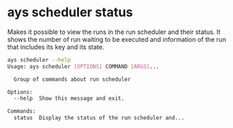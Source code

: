 # ays scheduler status

Makes it possible to view the runs in the run scheduler and their status. It shows the number of run waiting to be executed and information of the run that includes its key and its state.

```bash
ays scheduler --help
Usage: ays scheduler [OPTIONS] COMMAND [ARGS]...

  Group of commands about run scheduler

Options:
  --help  Show this message and exit.

Commands:
  status  Display the status of the run scheduler and...

```
